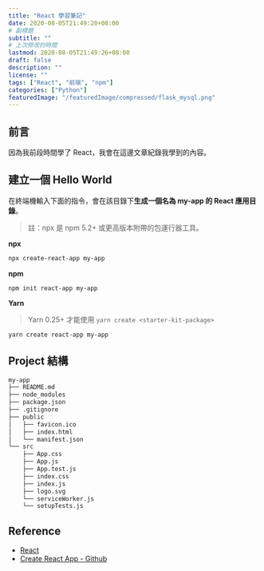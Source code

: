 ```yaml
---
title: "React 學習筆記"
date: 2020-08-05T21:49:28+08:00
# 副標題
subtitle: ""
# 上次修改的時間
lastmod: 2020-08-05T21:49:26+08:00
draft: false
description: ""
license: ""
tags: ["React", "前端", "npm"]
categories: ["Python"]
featuredImage: "/featuredImage/compressed/flask_mysql.png"
---
```


## 前言

因為我前段時間學了 React，我會在這邊文章紀錄我學到的內容。

## 建立一個 Hello World

在終端機輸入下面的指令，會在該目錄下**生成一個名為 my-app 的 React 應用目錄**。

> 註：npx 是 npm 5.2+ 或更高版本附帶的包運行器工具。

**npx**

```zsh
npx create-react-app my-app
```

**npm**

```
npm init react-app my-app
```

**Yarn**

> Yarn 0.25+ 才能使用 `yarn create <starter-kit-package>`

```
yarn create react-app my-app
```

## Project 結構

```bash
my-app
├── README.md
├── node_modules
├── package.json
├── .gitignore
├── public
│   ├── favicon.ico
│   ├── index.html
│   └── manifest.json
└── src
    ├── App.css
    ├── App.js
    ├── App.test.js
    ├── index.css
    ├── index.js
    ├── logo.svg
    └── serviceWorker.js
    └── setupTests.js
```



## Reference

- [React](https://zh-hant.reactjs.org/)
- [Create React App - Github](https://github.com/facebook/create-react-app)

